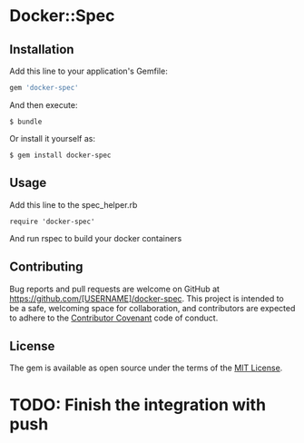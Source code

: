 # Docker::Spec


## Installation

Add this line to your application's Gemfile:

```ruby
gem 'docker-spec'
```

And then execute:

    $ bundle

Or install it yourself as:

    $ gem install docker-spec

## Usage

Add this line to the spec_helper.rb

```
require 'docker-spec'
```

And run rspec to build your docker containers

## Contributing

Bug reports and pull requests are welcome on GitHub at https://github.com/[USERNAME]/docker-spec. This project is intended to be a safe, welcoming space for collaboration, and contributors are expected to adhere to the [Contributor Covenant](contributor-covenant.org) code of conduct.

## License

The gem is available as open source under the terms of the [MIT License](http://opensource.org/licenses/MIT).

# TODO: Finish the integration with push
